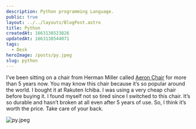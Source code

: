 ```yaml
---
description: Python programming Language.
public: true
layout: ../../layouts/BlogPost.astro
title: Python
createdAt: 1663138523826
updatedAt: 1663138544071
tags:
  - Desk
heroImage: /posts/py.jpeg
slug: python
---
```



I’ve been sitting on a chair from Herman Miller called [Aeron Chair](https://amzn.to/3mzPwFZ) for more than 5 years now. You may know this chair because it’s so popular around the world. I bought it at Rakuten Ichiba. I was using a very cheap chair before buying it. I found myself not so tired since I switched to this chair. It’s so durable and hasn’t broken at all even after 5 years of use. So, I think it’s worth the price. Take care of your back.

![py.jpeg](/posts/py.jpeg)
